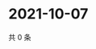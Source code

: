 # 2021-10-07

共 0 条

<!-- BEGIN WEIBO -->
<!-- 最后更新时间 Thu Oct 07 2021 06:10:40 GMT+0800 (China Standard Time) -->

<!-- END WEIBO -->
